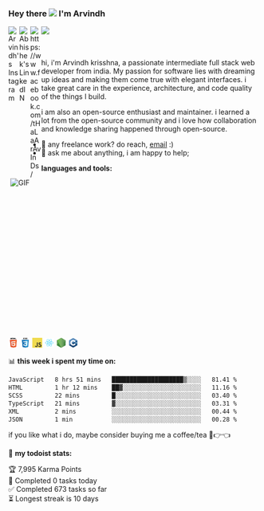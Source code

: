 ### Hey there <img src="https://media.giphy.com/media/hvRJCLFzcasrR4ia7z/giphy.gif" width="25px"> I'm Arvindh
<a href="https://www.instagram.com/_le.wolf_/">
  <img align="left" alt="Arvindh's Instagram" width="22px" src="https://raw.githubusercontent.com/hussainweb/hussainweb/main/icons/instagram.png" />
</a>
<a href="https://www.linkedin.com/in/arvindhkrisshna/">
  <img align="left" alt="Abhishek's LinkedIN" width="22px" src="https://raw.githubusercontent.com/peterthehan/peterthehan/master/assets/linkedin.svg" />
</a>
<a <a href="https://fb.com/https://www.facebook.com/tHaLaArAvInDs/" target="blank">
  <img align="left" src="https://raw.githubusercontent.com/rahuldkjain/github-profile-readme-generator/master/src/images/icons/Social/facebook.svg" alt="https://www.facebook.com/tHaLaArAvInDs/" width="22" /></a>
</a>

![](https://visitor-badge.glitch.me/badge?page_id=lanisterr)

<br />

hi, i'm Arvindh krisshna, a passionate intermediate full stack web developer from india. My passion for software lies with dreaming up ideas and making them come true with elegant interfaces. i take great care in the experience, architecture, and code quality of the things I build.

i am also an open-source enthusiast and maintainer. i learned a lot from the open-source community and i love how collaboration and knowledge sharing happened through open-source.


  <img align="right" alt="GIF" src="https://github.com/abhisheknaiidu/abhisheknaiidu/blob/master/code.gif?raw=true" width="500" height="320" />
  
- 💼 any freelance work? do reach, [email](mailto:mail.aravindkrishnaa@gmail.com) :)
- 💬 ask me about anything, i am happy to help;

**languages and tools:**  


<code><img height="20" src="https://raw.githubusercontent.com/devicons/devicon/master/icons/html5/html5-original-wordmark.svg" alt="html5"></code>
<code><img height="20" src="https://raw.githubusercontent.com/devicons/devicon/master/icons/css3/css3-original-wordmark.svg" alt="css3"></code>
<code><img height="20" src="https://raw.githubusercontent.com/github/explore/80688e429a7d4ef2fca1e82350fe8e3517d3494d/topics/javascript/javascript.png"></code>
<code><img height="20" src="https://raw.githubusercontent.com/github/explore/80688e429a7d4ef2fca1e82350fe8e3517d3494d/topics/react/react.png"></code>
<code><img height="20" src="https://raw.githubusercontent.com/github/explore/80688e429a7d4ef2fca1e82350fe8e3517d3494d/topics/nodejs/nodejs.png"></code>
<code><img height="20" src="https://raw.githubusercontent.com/github/explore/80688e429a7d4ef2fca1e82350fe8e3517d3494d/topics/cpp/cpp.png"></code>

📊 **this week i spent my time on:**
<!--START_SECTION:waka-->

```text
JavaScript   8 hrs 51 mins   ████████████████████▒░░░░   81.41 %
HTML         1 hr 12 mins    ██▓░░░░░░░░░░░░░░░░░░░░░░   11.16 %
SCSS         22 mins         █░░░░░░░░░░░░░░░░░░░░░░░░   03.40 %
TypeScript   21 mins         ▓░░░░░░░░░░░░░░░░░░░░░░░░   03.31 %
XML          2 mins          ░░░░░░░░░░░░░░░░░░░░░░░░░   00.44 %
JSON         1 min           ░░░░░░░░░░░░░░░░░░░░░░░░░   00.28 %
```

<!--END_SECTION:waka-->

if you like what i do, maybe consider buying me a coffee/tea 🥺👉👈

🚧 **my todoist stats:**
<!-- TODO-IST:START -->
🏆  7,995 Karma Points           
🌸  Completed 0 tasks today           
✅  Completed 673 tasks so far           
⏳  Longest streak is 10 days
<!-- TODO-IST:END -->

